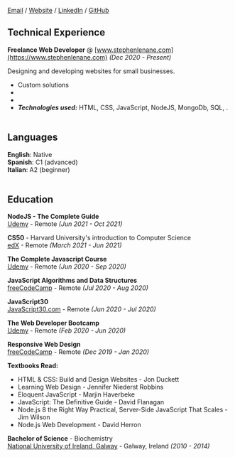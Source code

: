 [Email](mailto:info@stephenlenane.com) / [Website](https://www.stephenlenane.com/) / [LinkedIn](https://www.linkedin.com/in/stephen-lenane-6756a0228/) / [GitHub](https://github.com/slenane)

## Technical Experience

**Freelance Web Developer** @ [www.stephenlenane.com](https://www.stephenlenane.com) _(Dec 2020 - Present)_ <br>

Designing and developing websites for small businesses.
  - Custom solutions 
  - 
  - 
  - **_Technologies used:_** HTML, CSS, JavaScript, NodeJS, MongoDb, SQL, .
<br><br>

## Languages

**English**: Native <br>
**Spanish**: C1 (advanced) <br>
**Italian**: A2 (beginner)
<br><br>

## Education

**NodeJS - The Complete Guide**<br>
[Udemy](https://www.udemy.com/course/nodejs-the-complete-guide/) - Remote _(Jun 2021 - Oct 2021)_ <br>

**CS50** - Harvard University's introduction to Computer Science<br>
[edX](https://www.edx.org/course/introduction-computer-science-harvardx-cs50x) - Remote _(March 2021 - Jun 2021)_ <br>

**The Complete Javascript Course**<br>
[Udemy](https://www.udemy.com/course/the-complete-javascript-course/) - Remote _(Jun 2020 - Sep 2020)_ <br>

**JavaScript Algorithms and Data Structures**<br>
[freeCodeCamp](https://www.freecodecamp.org/learn/responsive-web-design/) - Remote _(Jul 2020 - Aug 2020)_ <br>

**JavaScript30**<br>
[JavaScript30.com](https://javascript30.com/) - Remote _(Jun 2020 - Jul 2020)_ <br>

**The Web Developer Bootcamp**<br>
[Udemy](https://www.udemy.com/course/the-web-developer-bootcamp/) - Remote _(Feb 2020 - Jun 2020)_ <br>

**Responsive Web Design**<br>
[freeCodeCamp](https://www.freecodecamp.org/learn/responsive-web-design/) - Remote _(Dec 2019 - Jan 2020)_ <br>

**Textbooks Read:**<br>
- HTML & CSS: Build and Design Websites - Jon Duckett <br>
- Learning Web Design - Jennifer Niederst Robbins <br>
- Eloquent JavaScript - Marjin Haverbeke <br>
- JavaScript: The Definitive Guide - David Flanagan <br>
- Node.js 8 the Right Way Practical, Server-Side JavaScript That Scales - Jim Wilson <br>
- Node.js Web Development - David Herron <br>

**Bachelor of Science** - Biochemistry<br>
[National University of Ireland, Galway](https://www.nuigalway.ie/) - Galway, Ireland _(2010 - 2014)_
